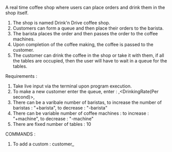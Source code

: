 A real time coffee shop where users can place orders and
drink them in the shop itself.

1. The shop is named Drink'n Drive coffee shop.
2. Customers can form a queue and then place their orders to the 
barista. 
3. The barista places the order and then passes the order to the 
coffee machines.
4. Upon completion of the coffee making, the coffee is passed to the customer.
5. The customer can drink the coffee in the shop or take it with them, if all the tables are occupied, then the user will have to wait in a queue for the tables.


Requirements : 
1. Take live input via the terminal upon program execution.
2. To make a new customer enter the queue, enter : <CustomerName>,<DrinkingRate(Per second)>,<Takeout>
3. There can be a varibale number of baristas, to increase the number of baristas : 
    "+barista", to decrease : "-barista"
4. There can be variable number of coffee machines : to increase : "+machine", to decrease : "-machine"
5. There are fixed number of tables : 10

COMMANDS : 
1. To add a custom : customer,<CustomerName>,
